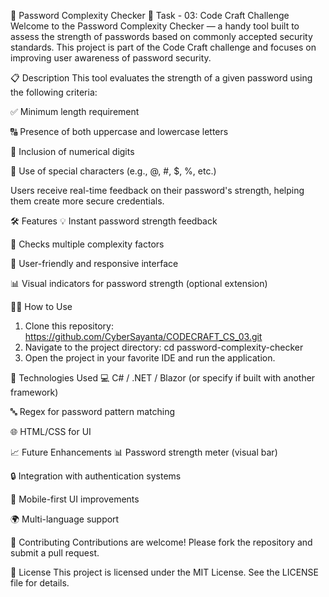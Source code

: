 🔐 Password Complexity Checker
🚀 Task - 03: Code Craft Challenge
Welcome to the Password Complexity Checker — a handy tool built to assess the strength of passwords based on commonly accepted security standards. This project is part of the Code Craft challenge and focuses on improving user awareness of password security.

📋 Description
This tool evaluates the strength of a given password using the following criteria:

✅ Minimum length requirement

🔠 Presence of both uppercase and lowercase letters

🔢 Inclusion of numerical digits

🔣 Use of special characters (e.g., @, #, $, %, etc.)

Users receive real-time feedback on their password's strength, helping them create more secure credentials.

🛠️ Features
💡 Instant password strength feedback

🎯 Checks multiple complexity factors

📱 User-friendly and responsive interface

📊 Visual indicators for password strength (optional extension)

🧑‍💻 How to Use
1. Clone this repository:
  https://github.com/CyberSayanta/CODECRAFT_CS_03.git
2. Navigate to the project directory:
   cd password-complexity-checker
3. Open the project in your favorite IDE and run the application.


🧩 Technologies Used
💻 C# / .NET / Blazor (or specify if built with another framework)

🔤 Regex for password pattern matching

🌐 HTML/CSS for UI

📈 Future Enhancements
📊 Password strength meter (visual bar)

🔒 Integration with authentication systems

📱 Mobile-first UI improvements

🌍 Multi-language support

🤝 Contributing
Contributions are welcome! Please fork the repository and submit a pull request.

📄 License
This project is licensed under the MIT License. See the LICENSE file for details.
